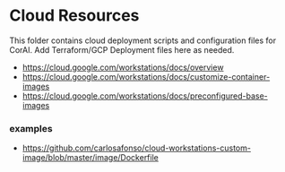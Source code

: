 # Cloud Resources

This folder contains cloud deployment scripts and configuration files for CorAI. Add Terraform/GCP Deployment files here as needed.

- https://cloud.google.com/workstations/docs/overview
- https://cloud.google.com/workstations/docs/customize-container-images
- https://cloud.google.com/workstations/docs/preconfigured-base-images


### examples
- https://github.com/carlosafonso/cloud-workstations-custom-image/blob/master/image/Dockerfile
